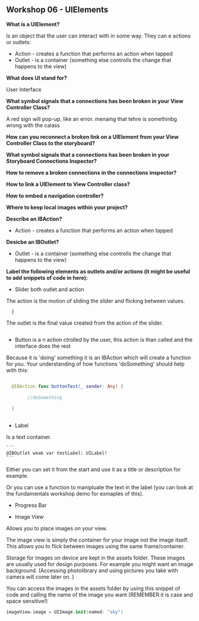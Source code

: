 ## Workshop 06 - UIElements

**What is a UIElement?**

Is an object that the user can interact with in some way.
They can e actions or outlets:
+ Action - creates a function that performs an action when tapped
+ Outlet - is a container (something else controlls the change that happens to the view)

**What does UI stand for?**

User Interface

**What symbol signals that a connections has been broken in your View Controller Class?**

A red sign will pop-up, like an error. menaing that tehre is somethinbg wrong with the calass

**How can you reconnect a broken link on a UIElement from your View Controller Class to the storyboard?**



**What symbol signals that a connections has been broken in your Storyboard Connections Inspector?**



**How to remove a broken connections in the connections inspector?**



**How to link a UIElement to View Controller class?**



**How to embed a navigation controller?**



**Where to keep local images within your project?**



**Describe an IBAction?**

+ Action - creates a function that performs an action when tapped

**Desicbe an IBOutlet?**

+ Outlet - is a container (something else controlls the change that happens to the view)

**Label the following elements as outlets and/or actions (it might be useful to add snippets of code in here):**

+ Slider both outlet and action

The action is the motion of sliding the slider and flicking between values. 
```@IBAction func didSlide(_ sender: Any) {
  }
  ```
  
The outlet is the final value created from the action of the slider.  
```@IBOutlet weak var sliderValue: UISlider!
```

+ Button is a n action ctrolled by the user, this action is than called and the interface does the rest

Because it is 'doing' something it is an IBAction which will create a function for you. 
Your understanding of how functions 'doSomething' should help with this: 

```swift

  @IBAction func buttonTest(_ sender: Any) {
  
        //doSomething
        
  }
  
  ```

+ Label

Is a text container. 

    ```
    @IBOutlet weak var testLabel: UILabel!  
    ```

Either you can set it from the start and use it as a title or description for example. 

Or you can use a function to manipluate the text in the label (you can look at the fundamentals workshop demo for exmaples of this). 


+ Progress Bar 


+ Image View 

Allows you to place images on your view. 

The image view is simply the container for your image not the image itself. 
This allows you to flick between images using the same frame/container. 

Storage for images on device are kept in the assets folder. These images are usually used for design purposes. For example you might want an image background. 
(Accessing photolibrary and using pictures you take with camera will come later on. )

You can access the images in the assets folder by using this snippet of code and calling the name of the image you want (REMEMBER it is case and space sensitive!)

```swift
imageView.image = UIImage.init(named: "sky")
```

